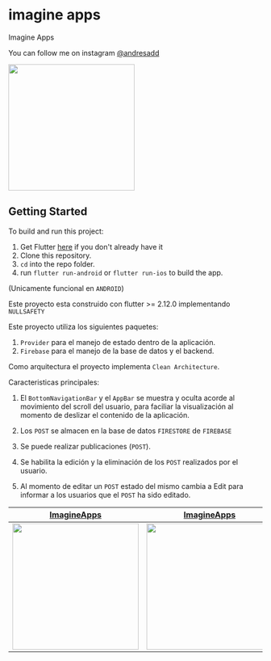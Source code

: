 # imagine apps

Imagine Apps

You can follow me on instagram [@andresadd](https://www.instagram.com/andresadd)

<img src='https://imagenpng.com/wp-content/uploads/2018/03/logoinstagram3.png' width="250">

## Getting Started
To build and run this project:

1. Get Flutter [here](https://flutter.dev) if you don't already have it
2. Clone this repository.
3. `cd` into the repo folder.
4. run `flutter run-android` or `flutter run-ios` to build the app.

(Unicamente funcional en `ANDROID`)

Este proyecto esta construido con flutter >= 2.12.0 implementando `NULLSAFETY`

Este proyecto utiliza los siguientes paquetes:

1. `Provider` para el manejo de estado dentro de la aplicación.
2. `Firebase` para el manejo de la base de datos y el backend.

Como arquitectura el proyecto implementa `Clean Architecture`.

Caracteristicas principales:

1. El `BottomNavigationBar` y el `AppBar` se muestra y oculta acorde al movimiento del scroll del usuario, para faciliar la visualización al momento de deslizar el contenido de la aplicación.

2. Los `POST` se almacen en la base de datos `FIRESTORE` de `FIREBASE` 

3. Se puede realizar publicaciones (`POST`).

4. Se habilita la edición y la eliminación de los `POST` realizados por el usuario.

5. Al momento de editar un `POST` estado del mismo cambia a Edit para informar a los usuarios que el `POST` ha sido editado.



| [**ImagineApps**](https://i.ibb.co/6WjP1z5/Screenshot-2021-10-30-05-33-53-480-com-example-imagine-apps.jpg)      | [**ImagineApps**](https://i.ibb.co/8jhQ5dq/Screenshot-2021-10-30-05-33-46-970-com-example-imagine-apps.jpg)     | 
|------------|-------------| 
|  <img src="https://i.ibb.co/6WjP1z5/Screenshot-2021-10-30-05-33-53-480-com-example-imagine-apps.jpg" width="250"> |  <img src="https://i.ibb.co/8jhQ5dq/Screenshot-2021-10-30-05-33-46-970-com-example-imagine-apps.jpg" width="250"> |
